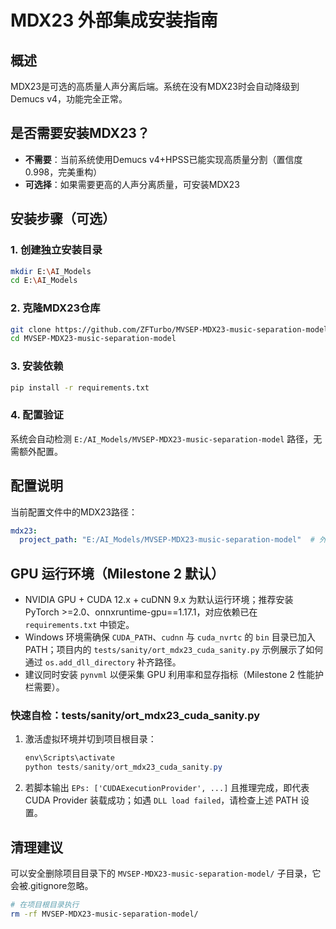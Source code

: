 # MDX23 外部集成安装指南

## 概述
MDX23是可选的高质量人声分离后端。系统在没有MDX23时会自动降级到Demucs v4，功能完全正常。

## 是否需要安装MDX23？
- **不需要**：当前系统使用Demucs v4+HPSS已能实现高质量分割（置信度0.998，完美重构）
- **可选择**：如果需要更高的人声分离质量，可安装MDX23

## 安装步骤（可选）

### 1. 创建独立安装目录
```bash
mkdir E:\AI_Models
cd E:\AI_Models
```

### 2. 克隆MDX23仓库
```bash
git clone https://github.com/ZFTurbo/MVSEP-MDX23-music-separation-model.git
cd MVSEP-MDX23-music-separation-model
```

### 3. 安装依赖
```bash
pip install -r requirements.txt
```

### 4. 配置验证
系统会自动检测 `E:/AI_Models/MVSEP-MDX23-music-separation-model` 路径，无需额外配置。

## 配置说明
当前配置文件中的MDX23路径：
```yaml
mdx23:
  project_path: "E:/AI_Models/MVSEP-MDX23-music-separation-model"  # 外部独立安装
```

## GPU 运行环境（Milestone 2 默认）
- NVIDIA GPU + CUDA 12.x + cuDNN 9.x 为默认运行环境；推荐安装 PyTorch >=2.0、onnxruntime-gpu==1.17.1，对应依赖已在 `requirements.txt` 中锁定。
- Windows 环境需确保 `CUDA_PATH`、`cudnn` 与 `cuda_nvrtc` 的 `bin` 目录已加入 PATH；项目内的 `tests/sanity/ort_mdx23_cuda_sanity.py` 示例展示了如何通过 `os.add_dll_directory` 补齐路径。
- 建议同时安装 `pynvml` 以便采集 GPU 利用率和显存指标（Milestone 2 性能护栏需要）。

### 快速自检：tests/sanity/ort_mdx23_cuda_sanity.py
1. 激活虚拟环境并切到项目根目录：
   ```powershell
   env\Scripts\activate
   python tests/sanity/ort_mdx23_cuda_sanity.py
   ```
2. 若脚本输出 `EPs: ['CUDAExecutionProvider', ...]` 且推理完成，即代表 CUDA Provider 装载成功；如遇 `DLL load failed`，请检查上述 PATH 设置。

## 清理建议
可以安全删除项目目录下的 `MVSEP-MDX23-music-separation-model/` 子目录，它会被.gitignore忽略。

```bash
# 在项目根目录执行
rm -rf MVSEP-MDX23-music-separation-model/
```